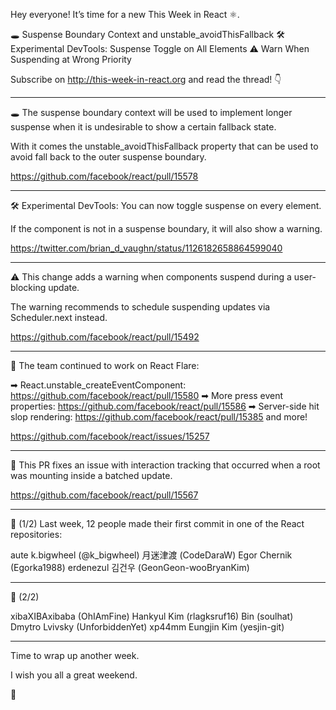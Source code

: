 Hey everyone! It’s time for a new This Week in React ⚛️.

🕳 Suspense Boundary Context and unstable_avoidThisFallback
🛠 Experimental DevTools: Suspense Toggle on All Elements
⚠️ Warn When Suspending at Wrong Priority

Subscribe on http://this-week-in-react.org and read the thread! 👇

---

🕳 The suspense boundary context will be used to implement longer suspense when it is undesirable to show a certain fallback state.

With it comes the unstable_avoidThisFallback property that can be used to avoid fall back to the outer suspense boundary.

https://github.com/facebook/react/pull/15578

---

🛠 Experimental DevTools: You can now toggle suspense on every element.

If the component is not in a suspense boundary, it will also show a warning.

https://twitter.com/brian_d_vaughn/status/1126182658864599040

---

⚠️ This change adds a warning when components suspend during a user-blocking update.

The warning recommends to schedule suspending updates via Scheduler.next instead.

https://github.com/facebook/react/pull/15492

---

🎇 The team continued to work on React Flare:

➡ React.unstable_createEventComponent: https://github.com/facebook/react/pull/15580
➡ More press event properties: https://github.com/facebook/react/pull/15586
➡ Server-side hit slop rendering: https://github.com/facebook/react/pull/15385
and more!

https://github.com/facebook/react/issues/15257

---

🎽 This PR fixes an issue with interaction tracking that occurred when a root was mounting inside a batched update.

https://github.com/facebook/react/pull/15567

---

👏 (1/2) Last week, 12 people made their first commit in one of the React repositories:

aute
k.bigwheel (@k_bigwheel)
月迷津渡 (CodeDaraW)
Egor Chernik (Egorka1988)
erdenezul
김건우 (GeonGeon-wooBryanKim)

---

👏 (2/2)

xibaXIBAxibaba (OhIAmFine)
Hankyul Kim (rlagksruf16)
Bin (soulhat)
Dmytro Lvivsky (UnforbiddenYet)
xp44mm
Eungjin Kim (yesjin-git)

---

Time to wrap up another week.

I wish you all a great weekend.

👋
